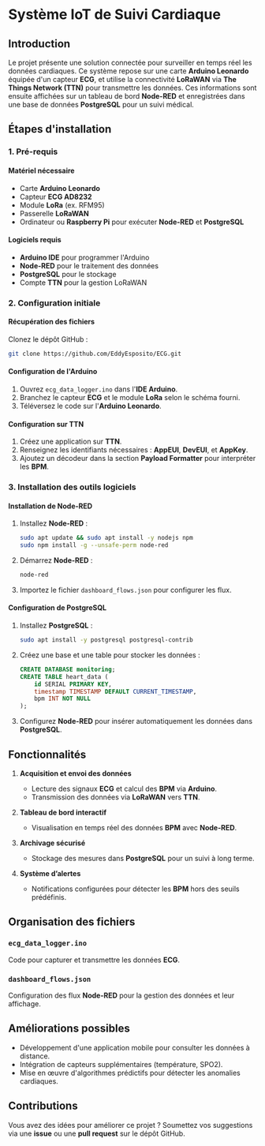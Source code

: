 # **Système IoT de Suivi Cardiaque**

## **Introduction**
Le projet présente une solution connectée pour surveiller en temps réel les données cardiaques. Ce système repose sur une carte **Arduino Leonardo** équipée d'un capteur **ECG**, et utilise la connectivité **LoRaWAN** via **The Things Network (TTN)** pour transmettre les données. Ces informations sont ensuite affichées sur un tableau de bord **Node-RED** et enregistrées dans une base de données **PostgreSQL** pour un suivi médical.

## **Étapes d'installation**

### **1. Pré-requis**

#### **Matériel nécessaire**
- Carte **Arduino Leonardo**
- Capteur **ECG AD8232**
- Module **LoRa** (ex. RFM95)
- Passerelle **LoRaWAN**
- Ordinateur ou **Raspberry Pi** pour exécuter **Node-RED** et **PostgreSQL**

#### **Logiciels requis**
- **Arduino IDE** pour programmer l'Arduino
- **Node-RED** pour le traitement des données
- **PostgreSQL** pour le stockage
- Compte **TTN** pour la gestion LoRaWAN

### **2. Configuration initiale**

#### **Récupération des fichiers**
Clonez le dépôt GitHub :
```bash
git clone https://github.com/EddyEsposito/ECG.git
```

#### **Configuration de l'Arduino**
1. Ouvrez `ecg_data_logger.ino` dans l'**IDE Arduino**.
2. Branchez le capteur **ECG** et le module **LoRa** selon le schéma fourni.
3. Téléversez le code sur l'**Arduino Leonardo**.

#### **Configuration sur TTN**
1. Créez une application sur **TTN**.
2. Renseignez les identifiants nécessaires : **AppEUI**, **DevEUI**, et **AppKey**.
3. Ajoutez un décodeur dans la section **Payload Formatter** pour interpréter les **BPM**.

### **3. Installation des outils logiciels**

#### **Installation de Node-RED**
1. Installez **Node-RED** :
   ```bash
   sudo apt update && sudo apt install -y nodejs npm
   sudo npm install -g --unsafe-perm node-red
   ```
2. Démarrez **Node-RED** :
   ```bash
   node-red
   ```
3. Importez le fichier `dashboard_flows.json` pour configurer les flux.

#### **Configuration de PostgreSQL**
1. Installez **PostgreSQL** :
   ```bash
   sudo apt install -y postgresql postgresql-contrib
   ```
2. Créez une base et une table pour stocker les données :
   ```sql
   CREATE DATABASE monitoring;
   CREATE TABLE heart_data (
       id SERIAL PRIMARY KEY,
       timestamp TIMESTAMP DEFAULT CURRENT_TIMESTAMP,
       bpm INT NOT NULL
   );
   ```
3. Configurez **Node-RED** pour insérer automatiquement les données dans **PostgreSQL**.

## **Fonctionnalités**

1. **Acquisition et envoi des données**
   - Lecture des signaux **ECG** et calcul des **BPM** via **Arduino**.
   - Transmission des données via **LoRaWAN** vers **TTN**.

2. **Tableau de bord interactif**
   - Visualisation en temps réel des données **BPM** avec **Node-RED**.

3. **Archivage sécurisé**
   - Stockage des mesures dans **PostgreSQL** pour un suivi à long terme.

4. **Système d’alertes**
   - Notifications configurées pour détecter les **BPM** hors des seuils prédéfinis.

## **Organisation des fichiers**

### `ecg_data_logger.ino`
Code pour capturer et transmettre les données **ECG**.

### `dashboard_flows.json`
Configuration des flux **Node-RED** pour la gestion des données et leur affichage.

## **Améliorations possibles**

- Développement d'une application mobile pour consulter les données à distance.
- Intégration de capteurs supplémentaires (température, SPO2).
- Mise en œuvre d'algorithmes prédictifs pour détecter les anomalies cardiaques.

## **Contributions**
Vous avez des idées pour améliorer ce projet ? Soumettez vos suggestions via une **issue** ou une **pull request** sur le dépôt GitHub.

